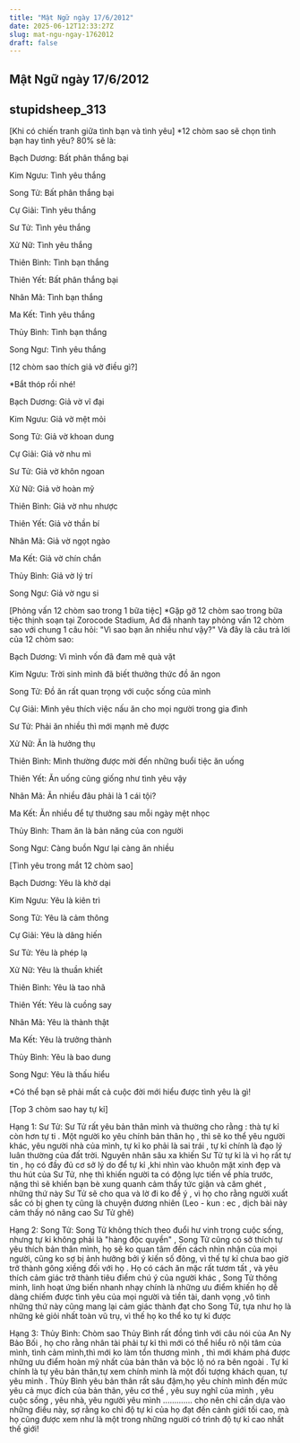 ```yaml
---
title: "Mật Ngữ ngày 17/6/2012"
date: 2025-06-12T12:33:27Z
slug: mat-ngu-ngay-1762012
draft: false
---
```


## Mật Ngữ ngày 17/6/2012

## stupidsheep_313

[Khi có chiến tranh giữa tình bạn và tình yêu]
*12 chòm sao sẽ chọn tình bạn hay tình yêu? 80% sẽ là:

Bạch Dương: Bất phân thắng bại
 
Kim Ngưu: Tình yêu thắng
 
Song Tử: Bất phân thắng bại
 
Cự Giải: Tình yêu thắng
 
Sư Tử: Tình yêu thắng
 
Xử Nữ: Tình yêu thắng
 
Thiên Bình: Tình bạn thắng
 
Thiên Yết: Bất phân thắng bại
 
Nhân Mã: Tình bạn thắng
 
Ma Kết: Tình yêu thắng
 
Thủy Bình: Tình bạn thắng
 
Song Ngư: Tình yêu thắng
 
 
 
[12 chòm sao thích giả vờ điều gì?]
 
*Bắt thóp rồi nhé!

 
 
Bạch Dương: Giả vờ vĩ đại
 
Kim Ngưu: Giả vờ mệt mỏi
 
Song Tử: Giả vờ khoan dung
 
Cự Giải: Giả vờ nhu mì
 
Sư Tử: Giả vờ khôn ngoan
 
Xử Nữ: Giả vờ hoàn mỹ
 
Thiên Bình: Giả vờ nhu nhược
 
Thiên Yết: Giả vờ thần bí
 
Nhân Mã: Giả vờ ngọt ngào
 
Ma Kết: Giả vờ chín chắn
 
Thủy Bình: Giả vờ lý trí
 
Song Ngư: Giả vờ ngu si
 
 
 
 
[Phỏng vấn 12 chòm sao trong 1 bữa tiệc]
*Gặp gỡ 12 chòm sao trong bữa tiệc thịnh soạn tại Zorocode Stadium, Ad đã nhanh tay phỏng vấn 12 chòm sao với chung 1 câu hỏi: "Vì sao bạn ăn nhiều như vậy?" Và đây là câu trả lời của 12 chòm sao:

Bạch Dương: Vì mình vốn đã đam mê quà vặt
 
Kim Ngưu: Trời sinh mình đã biết thưởng thức đồ ăn ngon
 
Song Tử: Đồ ăn rất quan trọng với cuộc sống của mình
 
Cự Giải: Mình yêu thích việc nấu ăn cho mọi người trong gia đình
 
Sư Tử: Phải ăn nhiều thì mới mạnh mẽ được
 
Xử Nữ: Ăn là hưởng thụ
 
Thiên Bình: Mình thường được mời đến những buổi tiệc ăn uống
 
Thiên Yết: Ăn uống cũng giống như tình yêu vậy
 
Nhân Mã: Ăn nhiều đâu phải là 1 cái tội?
 
Ma Kết: Ăn nhiều để tự thưởng sau mỗi ngày mệt nhọc
 
Thủy Bình: Tham ăn là bản năng của con người
 
Song Ngư: Càng buồn Ngư lại càng ăn nhiều
 
 
 
 
[Tình yêu trong mắt 12 chòm sao]

Bạch Dương: Yêu là khờ dại
 
Kim Ngưu: Yêu là kiên trì
 
Song Tử: Yêu là cảm thông
 
Cự Giải: Yêu là dâng hiến
 
Sư Tử: Yêu là phép lạ
 
Xử Nữ: Yêu là thuần khiết
 
Thiên Bình: Yêu là tao nhã
 
Thiên Yết: Yêu là cuồng say
 
Nhân Mã: Yêu là thành thật
 
Ma Kết: Yêu là trưởng thành
 
Thủy Bình: Yêu là bao dung
 
Song Ngư: Yêu là thấu hiểu
 
*Có thể bạn sẽ phải mất cả cuộc đời mới hiểu được tình yêu là gì!
 
 
 
 
[Top 3 chòm sao hay tự kỉ]

Hạng 1: Sư Tử: Sư Tử rất yêu bản thân mình và thường cho rằng : thà tự kỉ còn hơn tự ti . Một người ko yêu chính bản thân họ , thì sẽ ko thể yêu người khác, yêu người nhà của mình, tự kỉ ko phải là sai trái , tự kỉ chính là đạo lý luân thường của đất trời. Nguyên nhân sâu xa khiến Sư Tử tự kỉ là vì họ rất tự tin , họ có đầy đủ cơ sở lý do để tự kỉ ,khi nhìn vào khuôn mặt xinh đẹp và thu hút của Sư Tử, nhẹ thì khiến người ta có động lực tiến về phía trước, nặng thì sẽ khiến bạn bè xung quanh cảm thấy tức giận và căm ghét , những thứ này Sư Tử sẽ cho qua và lờ đi ko để ý , vì họ cho rằng người xuất sắc có bị ghen tỵ cũng là chuyện đương nhiên (Leo - kun : ec , dịch bài này cảm thấy nó nâng cao Sư Tử ghê) 
 
Hạng 2: Song Tử: Song Tử không thích theo đuổi hư vinh trong cuộc sống, nhưng tự kỉ không phải là "hàng độc quyền" , Song Tử cũng có sở thích tự yêu thích bản thân mình, họ sẽ ko quan tâm đến cách nhìn nhận của mọi người, cũng ko sợ bị ảnh hưởng bởi ý kiến số đông, vì thế tự kỉ chưa bao giờ trở thành gông xiềng đối với họ . Họ có cách ăn mặc rất tươm tất , và yêu thích cảm giác trở thành tiêu điểm chú ý của người khác , Song Tử thông minh, linh hoạt ứng biến nhanh nhạy chính là những ưu điểm khiến họ dễ dàng chiếm được tình yêu của mọi người và tiền tài, danh vọng ,vô tình những thứ này cũng mang lại cảm giác thành đạt cho Song Tử, tựa như họ là những kẻ giỏi nhất toàn vũ trụ, vì thế họ ko thể ko tự kỉ được
 
Hạng 3: Thủy Bình: Chòm sao Thủy Bình rất đồng tình với câu nói của An Ny Bảo Bối , họ cho rằng nhân tài phải tự kỉ thì mới có thể hiểu rõ nội tâm của mình, tình cảm mình,thì mới ko làm tổn thương mình , thì mới khám phá được những ưu điểm hoàn mỹ nhất của bản thân và bộc lộ nó ra bên ngoài . Tự kỉ chính là tự yêu bản thân,tự xem chính mình là một đối tượng khách quan, tự yêu mình . Thủy Bình yêu bản thân rất sâu đậm,họ yêu chính mình đến mức yêu cả mục đích của bản thân, yêu cơ thể , yêu suy nghĩ của mình , yêu cuộc sống , yêu nhà, yêu người yêu mình ............. cho nên chỉ cần dựa vào những điều này, sợ rằng ko chỉ độ tự kỉ của họ đạt đến cảnh giới tối cao, mà họ cũng được xem như là một trong những người có trình độ tự kỉ cao nhất thế giới!